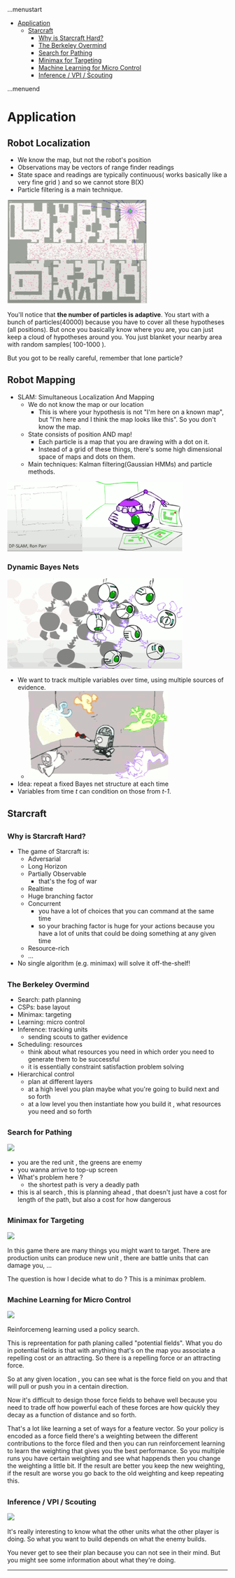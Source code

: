 ...menustart

- [Application](#e498749f3c42246d50b15c81c101d988)
    - [Starcraft](#8a6f8fa384efc23dcdcc19e7384bdc45)
        - [Why is Starcraft Hard?](#1fb75cfb7fe7923ca2bab57e2ebead57)
        - [The Berkeley Overmind](#8ae5d98a904e4bd489a504ec2b2154da)
        - [Search for Pathing](#b5c737bc93e07f225f5df7fc55d33245)
        - [Minimax for Targeting](#6f47e9d670285b5ac6e4db3ff10372d1)
        - [Machine Learning for Micro Control](#561c4a6fa7b27afca6a8b0eb8bf58887)
        - [Inference / VPI / Scouting](#85068d975072cc7193a0e53faa6e51ec)

...menuend


<h2 id="e498749f3c42246d50b15c81c101d988"></h2>


# Application 


## Robot Localization

- We know the map, but not the robot's position
- Observations may be vectors of range finder readings
- State space and readings are typically continuous( works basically like a very fine grid ) and so we cannot store B(X)
- Particle filtering is a main technique.

![](../imgs/cs188_hmm_appli_robot_loc.png)

You'll notice that **the number of particles is adaptive**. You start with a bunch of particles(40000) because you have to cover all these hypotheses (all positions). But once you basically know where you are, you can just keep a cloud of hypotheses around you. You just blanket your nearby area with random samples( 100-1000 ).

But you got to be really careful, remember that lone particle?


## Robot Mapping

- SLAM: Simultaneous Localization And Mapping
    - We do not know the map or our location
        - This is where your hypothesis is not "I'm here on a known map", but "I'm here and I think the map looks like this". So you don't know the map.
    - State consists of position AND map!
        - Each particle is a map that you are drawing with a dot on it.
        - Instead of a grid of these things, there's some high dimensional space of maps and dots on them.
    - Main techniques: Kalman filtering(Gaussian HMMs) and particle methods.

![](../imgs/cs188_hmm_appli_robot_mapping.png)


### Dynamic Bayes Nets

![](../imgs/cs_188_dynamic_bayes_net.png)

- We want to track multiple variables over time, using multiple sources of evidence.
    - ![](../imgs/cs188_dbns.png)
- Idea: repeat a fixed Bayes net structure at each time
- Variables from time *t* can condition on those from *t-1*.







<h2 id="8a6f8fa384efc23dcdcc19e7384bdc45"></h2>


## Starcraft

<h2 id="1fb75cfb7fe7923ca2bab57e2ebead57"></h2>


### Why is Starcraft Hard?

- The game of Starcraft is:
    - Adversarial
    - Long Horizon
    - Partially Observable
        - that's the fog of war 
    - Realtime
    - Huge branching factor
    - Concurrent
        - you have a lot of choices that you can command at the same time 
        - so your braching factor is huge for your actions because you have a lot of units that could be doing something at any given time 
    - Resource-rich
    -  …
- No single algorithm (e.g. minimax) will solve it off-the-shelf!
    

<h2 id="8ae5d98a904e4bd489a504ec2b2154da"></h2>


### The Berkeley Overmind

- Search: path planning
- CSPs: base layout
- Minimax: targeting
- Learning: micro control
- Inference: tracking units
    - sending scouts to gather evidence
- Scheduling: resources
    - think about what resources you need in which order you need to generate them to be successful 
    - it is essentially constraint satisfaction problem solving
- Hierarchical control
    - plan at different layers 
    - at a high level you plan maybe what you're going to build next and so forth
    - at a low level you then instantiate how you build it , what resources you need and so forth 

<h2 id="b5c737bc93e07f225f5df7fc55d33245"></h2>


### Search for Pathing

![](../imgs/cs188_application_starcraft_search_for_pathing.png)

- you are the red unit , the greens are enemy 
- you wanna arrive to top-up screen
- What's problem here ?
    - the shortest path is very a deadly path
- this is al search , this is planning ahead , that doesn't just have a cost for length of the path, but also a cost for how dangerous 

 
<h2 id="6f47e9d670285b5ac6e4db3ff10372d1"></h2>


### Minimax for Targeting

![](../imgs/cs188_application_starcraft_minimax_for_targeting.jpg)

In this game there are many things you might want to target.  There are production units can produce new unit , there are battle units that can damage you, ...  

The question is how I decide what to do ?   This is a minimax problem.  

<h2 id="561c4a6fa7b27afca6a8b0eb8bf58887"></h2>


### Machine Learning for Micro Control

![](../imgs/cs188_application_starcraft_micro_control.jpg)

Reinforcemeng learning used a policy search.

This is repreentation for path planing called "potential fields".  What you do in potential fields is that with anything that's on the map you associate a repelling cost or an attracting. So there is a repelling force or an attracting force. 

So at any given location , you can see what is the force field on you and that will pull or push you in a centain direction. 

Now it's difficult to design those force fields to behave well because you need to trade off how powerful each of these forces are how quickly they decay as a function of distance and so forth.

That's a lot like learning a set of ways for a feature vector.  So your policy is encoded as a force field there's a weighting between the different contributions to the force filed and then you can run reinforcement learning to learn the weighting that gives you the best performance.  So you multiple runs you have certain weighting and see what happends then you change the weighting a little bit. If the result are better  you keep the new weighting, if the result are worse you go back to the old weighting and keep repeating this. 


<h2 id="85068d975072cc7193a0e53faa6e51ec"></h2>


### Inference / VPI / Scouting

![](../imgs/cs188_application_starcraft_inference_VPI_scouting.jpg)

It's really interesting to know what the other units what the other player is doing. So what you want to build depends on what the enemy builds.  

You never get to see their plan because you can not see in their mind. But you might see some information  about what they're doing. 


---












